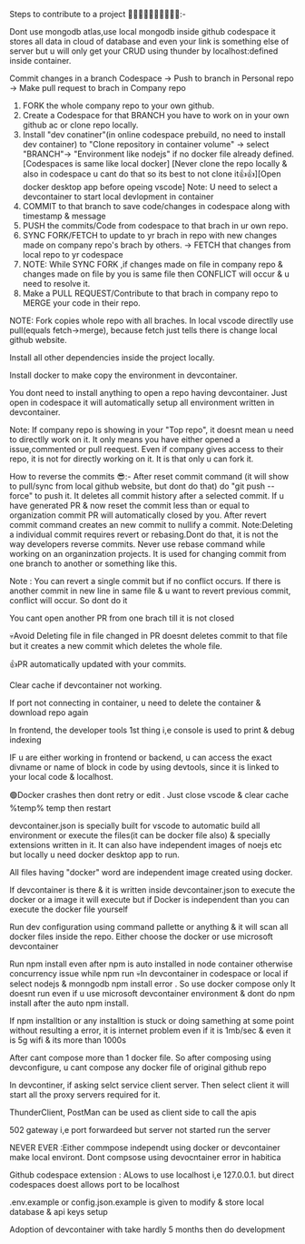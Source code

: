 Steps to contribute to a project 🤷‍♂️🤷‍♂️🤷‍♂️🤷‍♂️🤷‍♂️:-

Dont use mongodb atlas,use local mongodb inside github codespace it stores all data in cloud of database and even your link is something else of server but u will only get your CRUD using thunder by localhost:defined inside container.

Commit changes in a branch Codespace -> Push to branch in Personal repo -> Make pull request to brach in Company repo

1. FORK the whole company repo to your own github.
2. Create a Codespace for that BRANCH you have to work on in your own github ac or clone repo locally.
4. Install "dev conatiner"(in online codespace prebuild, no need to install dev container) to "Clone repository in container volume" -> select "BRANCH"-> "Environment like nodejs" if no docker file already defined.[Codespaces is same like local docker] [Never clone the repo locally & also in codespace u cant do that so its best to not clone it👍👍][Open docker desktop app before opeing vscode]
Note: U need to select a devcontainer to start local devlopment in container 
6. COMMIT to that branch to save code/changes in codespace along with timestamp & message
7. PUSH the commits/Code from codespace to that brach in ur own repo.
8. SYNC FORK/FETCH to update to yr brach in repo with new changes made on company repo's brach by others. -> FETCH that changes from local repo to yr codespace
9. NOTE: While SYNC FORK ,if changes made on file in company repo & changes made on file by you is same file then CONFLICT will occur & u need to resolve it. 
10. Make a PULL REQUEST/Contribute to that brach in company repo to MERGE your code in their repo.

NOTE: Fork copies whole repo with all braches.
      In local vscode directlly use pull(equals fetch->merge), because fetch just tells there is change local github website.
 

Install all other dependencies inside the project locally.

Install docker to  make copy the environment in devcontainer.

You dont need to install anything to open a repo having devcontainer. Just open in codespace it will automatically setup all environment written in devcontainer.

Note: If company repo is showing in your "Top repo", it doesnt mean u need to directlly work on it. It only means you have either opened a issue,commented or pull reequest. Even if company gives access to their repo, it is not for directly working on it. It is that only u can fork it.

How to reverse the commits 😎:-
After reset commit command (it will show to pull/sync from local github website, but dont do that) do "git push --force" to push it. It deletes all commit history after a selected commit. If u have generated PR & now reset the commit less than or equal to organization commit PR will automatically closed by you.
After revert commit command creates an new commit to nullify a commit.
Note:Deleting a individual commit requires revert or rebasing.Dont do that, it is not the way developers reverse commits. Never use rebase command while working on an organinzation projects. It is used for changing commit from one branch to another or something like this.

Note : You can revert a single commit but if no conflict occurs. If there is another commit in new line in same file & u want to revert previous commit, conflict will occur. So dont do it

You cant open another PR from one brach till it is not closed

💀Avoid Deleting file in file changed in PR doesnt deletes commit to that file but it creates a new commit which deletes the whole file.

👍PR automatically updated with your commits.

Clear cache if devcontainer not working.

If port not connecting in container, u need to delete the container & download repo again

In frontend, the developer tools 1st thing i,e console is used to print & debug indexing

IF u are either working in frontend or backend, u can access the exact divname or name of block in code by using devtools, since it is linked to your local code & localhost. 

🟢Docker crashes then dont retry or edit . Just close vscode & clear cache %temp% temp then restart

devcontainer.json is specially built for vscode to automatic build all environment or execute the files(it can be docker file also) & specially extensions written in it. It can also have independent images of noejs etc but locally u need docker desktop app to run.

All files having "docker" word are independent image created using docker.

If devcontainer is there & it is written inside devcontainer.json to execute the docker or a image it will execute but if Docker is independent than you can execute the docker file yourself

Run dev configuration using command pallette or anything & it will scan all docker files inside the repo. Either choose the docker or use microsoft devcontainer

Run npm install even after npm is auto installed in node container otherwise concurrency issue while npm run 
💀In devcontainer in codespace or local if select nodejs & monngodb npm install error . So use docker compose only
It doesnt run even if u use microsoft devcontainer environment & dont do npm install after the auto npm install.

If npm installtion or any installtion is stuck or doing samething at some point without resulting a error, it is internet problem even if it is 1mb/sec & even it is 5g wifi & its more than 1000s

After cant compose more than 1 docker file. So after composing using devconfigure, u cant compose any docker file of original github repo

In devcontiner, if asking selct service client server. Then select client it will start all the proxy servers required for it.

ThunderClient, PostMan can be used as client side to call the apis

502 gateway i,e port forwardeed but server not started run the server

NEVER EVER :Either commpose independt using docker or devcontainer make local environt. Dont compsose using devocntainer error in habitica

Github codespace extension : ALows to use localhost i,e 127.0.0.1. but direct codespaces doest allows port to be localhost

.env.example or config.json.example is given to modify & store local database & api keys setup

Adoption of devcontainer with take hardly 5 months then do development
